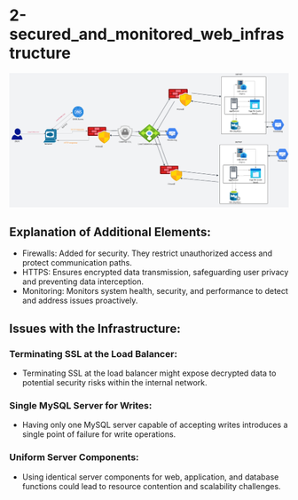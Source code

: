 # 2-secured_and_monitored_web_infrastructure

![](https://github.com/sala2022/alx-system_engineering-devops/blob/master/0x09-web_infrastructure_design/2-secured_and_monitored_web_infrastructure.png)

## Explanation of Additional Elements:

- Firewalls: Added for security. They restrict unauthorized access and protect communication paths.
- HTTPS: Ensures encrypted data transmission, safeguarding user privacy and preventing data interception.
- Monitoring: Monitors system health, security, and performance to detect and address issues proactively.

## Issues with the Infrastructure:

### Terminating SSL at the Load Balancer:

- Terminating SSL at the load balancer might expose decrypted data to potential security risks within the internal network.

### Single MySQL Server for Writes:

- Having only one MySQL server capable of accepting writes introduces a single point of failure for write operations.

### Uniform Server Components:

- Using identical server components for web, application, and database functions could lead to resource contention and scalability challenges.
